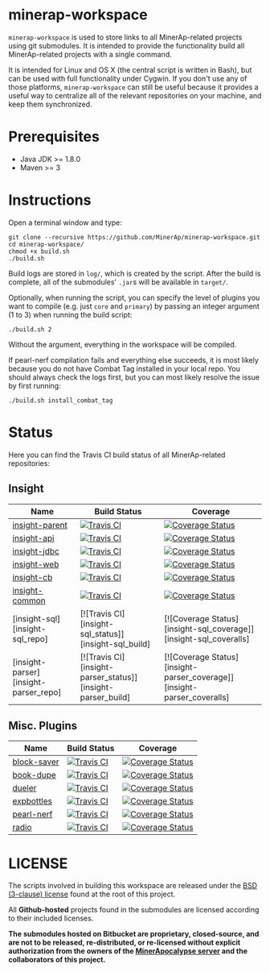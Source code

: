 # minerap-workspace

`minerap-workspace` is used to store links to all MinerAp-related projects using git submodules.
It is intended to provide the functionality build all MinerAp-related projects with a single command.

It is intended for Linux and OS X (the central script is written in Bash), but can be used with full functionality under Cygwin. If you don't use any of those platforms, `minerap-workspace` can still be useful because it provides a useful way to centralize all of the relevant repositories on your machine, and keep them synchronized.

# Prerequisites

* Java JDK >= 1.8.0
* Maven >= 3

# Instructions

Open a terminal window and type:
    
    git clone --recursive https://github.com/MinerAp/minerap-workspace.git
    cd minerap-workspace/
    chmod +x build.sh
    ./build.sh

Build logs are stored in `log/`, which is created by the script.
After the build is complete, all of the submodules' `.jar`s will be available in `target/`.

Optionally, when running the script, you can specify the level of plugins you want to compile (e.g. just `core` and `primary`) by passing an integer argument (1 to 3) when running the build script:

    ./build.sh 2

Without the argument, everything in the workspace will be compiled.

If pearl-nerf compilation fails and everything else succeeds, it is most likely because you do not have Combat Tag installed in your local repo.
You should always check the logs first, but you can most likely resolve the issue by first running:

    ./build.sh install_combat_tag

# Status

Here you can find the Travis CI build status of all MinerAp-related repositories:

## Insight

Name|Build Status|Coverage
----|------------|--------
[insight-parent][insight-parent_repo]|[![Travis CI][insight-parent_status]][insight-parent_build]|[![Coverage Status][insight-parent_coverage]][insight-parent_coveralls]
[insight-api][insight-api_repo]|[![Travis CI][insight-api_status]][insight-api_build]|[![Coverage Status][insight-api_coverage]][insight-api_coveralls]
[insight-jdbc][insight-jdbc_repo]|[![Travis CI][insight-jdbc_status]][insight-jdbc_build]|[![Coverage Status][insight-jdbc_coverage]][insight-jdbc_coveralls]
[insight-web][insight-web_repo]|[![Travis CI][insight-web_status]][insight-web_build]|[![Coverage Status][insight-web_coverage]][insight-web_coveralls]
[insight-cb][insight-cb_repo]|[![Travis CI][insight-cb_status]][insight-cb_build]|[![Coverage Status][insight-cb_coverage]][insight-cb_coveralls]
[insight-common][insight-common_repo]|[![Travis CI][insight-common_status]][insight-common_build]|[![Coverage Status][insight-common_coverage]][insight-common_coveralls]
[insight-sql][insight-sql_repo]|[![Travis CI][insight-sql_status]][insight-sql_build]|[![Coverage Status][insight-sql_coverage]][insight-sql_coveralls]
[insight-parser][insight-parser_repo]|[![Travis CI][insight-parser_status]][insight-parser_build]|[![Coverage Status][insight-parser_coverage]][insight-parser_coveralls]

## Misc. Plugins
Name|Build Status|Coverage
----|------------|--------
[block-saver][block-saver_repo]|[![Travis CI][block-saver_status]][block-saver_build]|[![Coverage Status][block-saver_coverage]][block-saver_coveralls]
[book-dupe][book-dupe_repo]|[![Travis CI][book-dupe_status]][book-dupe_build]|[![Coverage Status][book-dupe_coverage]][book-dupe_coveralls]
[dueler][dueler_repo]|[![Travis CI][dueler_status]][dueler_build]|[![Coverage Status][dueler_coverage]][dueler_coveralls]
[expbottles][expbottles_repo]|[![Travis CI][expbottles_status]][expbottles_build]|[![Coverage Status][expbottles_coverage]][expbottles_coveralls]
[pearl-nerf][pearl-nerf_repo]|[![Travis CI][pearl-nerf_status]][pearl-nerf_build]|[![Coverage Status][pearl-nerf_coverage]][pearl-nerf_coveralls]
[radio][radio_repo]|[![Travis CI][radio_status]][radio_build]|[![Coverage Status][radio_coverage]][radio_coveralls]

# LICENSE

The scripts involved in building this workspace are released under the [BSD (3-clause) license](https://github.com/MinerAp/minerap-workspace/blob/master/LICENSE) found at the root of this project.

All **Github-hosted** projects found in the submodules are licensed according to their included licenses.

**The submodules hosted on Bitbucket are proprietary, closed-source, and are not to be released, re-distributed, or re-licensed without explicit authorization from the owners of the [MinerApocalypse server](https://minerap.com) and the collaborators of this project.**

[insight-parent_repo]: https://github.com/MinerAp/insight-parent "insight-parent repository"
[insight-api_repo]:    https://github.com/MinerAp/insight-api    "insight-api repository"
[insight-jdbc_repo]:   https://github.com/MinerAp/insight-jdbc   "insight-jdbc repository"
[insight-web_repo]:    https://github.com/MinerAp/insight-web    "insight-web repository"
[insight-cb_repo]:     https://github.com/MinerAp/insight-cb     "insight-cb repository"
[insight-common_repo]: https://github.com/MinerAp/insight-common "insight-common repository"
[block-saver_repo]:    https://github.com/MinerAp/block-saver    "block-saver repository"
[book-dupe_repo]:      https://github.com/MinerAp/book-dupe      "book-dupe repository"
[dueler_repo]:         https://github.com/MinerAp/dueler         "dueler repository"
[expbottles_repo]:     https://github.com/MinerAp/expbottles     "expbottles repository"
[pearl-nerf_repo]:     https://github.com/MinerAp/pearl-nerf     "pearl-nerf repository"
[radio_repo]:          https://github.com/MinerAp/radio          "radio repository"

[insight-parent_status]: https://secure.travis-ci.org/MinerAp/insight-parent.png "insight-parent status"
[insight-api_status]:    https://secure.travis-ci.org/MinerAp/insight-api.png    "insight-api status"
[insight-jdbc_status]:   https://secure.travis-ci.org/MinerAp/insight-jdbc.png   "insight-jdbc status"
[insight-web_status]:    https://secure.travis-ci.org/MinerAp/insight-web.png    "insight-web status"
[insight-cb_status]:     https://secure.travis-ci.org/MinerAp/insight-cb.png     "insight-cb status"
[insight-common_status]: https://secure.travis-ci.org/MinerAp/insight-common.png "insight-common status"
[block-saver_status]:    https://secure.travis-ci.org/MinerAp/block-saver.png    "block-saver status"
[book-dupe_status]:      https://secure.travis-ci.org/MinerAp/book-dupe.png      "book-dupe status"
[dueler_status]:         https://secure.travis-ci.org/MinerAp/dueler.png         "dueler status"
[expbottles_status]:     https://secure.travis-ci.org/MinerAp/expbottles.png     "expbottles status"
[pearl-nerf_status]:     https://secure.travis-ci.org/MinerAp/pearl-nerf.png     "pearl-nerf status"
[radio_status]:          https://secure.travis-ci.org/MinerAp/radio.png          "radio status"

[insight-parent_build]: http://travis-ci.org/#!/MinerAp/insight-parent "insight-parent build"
[insight-api_build]:    http://travis-ci.org/#!/MinerAp/insight-api    "insight-api build"
[insight-jdbc_build]:   http://travis-ci.org/#!/MinerAp/insight-jdbc   "insight-jdbc build"
[insight-web_build]:    http://travis-ci.org/#!/MinerAp/insight-web    "insight-web build"
[insight-cb_build]:     http://travis-ci.org/#!/MinerAp/insight-cb     "insight-cb build"
[insight-common_build]: http://travis-ci.org/#!/MinerAp/insight-common "insight-common build"
[block-saver_build]:    http://travis-ci.org/#!/MinerAp/block-saver    "block-saver build"
[book-dupe_build]:      http://travis-ci.org/#!/MinerAp/book-dupe      "book-dupe build"
[dueler_build]:         http://travis-ci.org/#!/MinerAp/dueler         "dueler build"
[expbottles_build]:     http://travis-ci.org/#!/MinerAp/expbottles     "expbottles build"
[pearl-nerf_build]:     http://travis-ci.org/#!/MinerAp/pearl-nerf     "pearl-nerf build"
[radio_build]:          http://travis-ci.org/#!/MinerAp/radio          "radio build"

[insight-parent_coverage]: https://img.shields.io/coveralls/MinerAp/nsight-parent.svg  "insight-parent coverage"
[insight-api_coverage]:    https://img.shields.io/coveralls/MinerAp/insight-api.svg    "insight-api coverage"
[insight-jdbc_coverage]:   https://img.shields.io/coveralls/MinerAp/insight-jdbc.svg   "insight-jdbc coverage"
[insight-web_coverage]:    https://img.shields.io/coveralls/MinerAp/insight-web.svg    "insight-web coverage"
[insight-cb_coverage]:     https://img.shields.io/coveralls/MinerAp/insight-cb.svg     "insight-cb coverage"
[insight-common_coverage]: https://img.shields.io/coveralls/MinerAp/insight-common.svg "insight-common coverage"
[block-saver_coverage]:    https://img.shields.io/coveralls/MinerAp/block-saver.svg    "block-saver coverage"
[book-dupe_coverage]:      https://img.shields.io/coveralls/MinerAp/book-dupe.svg      "book-dupe coverage"
[dueler_coverage]:         https://img.shields.io/coveralls/MinerAp/dueler.svg         "dueler coverage"
[expbottles_coverage]:     https://img.shields.io/coveralls/MinerAp/expbottles.svg     "expbottles coverage"
[pearl-nerf_coverage]:     https://img.shields.io/coveralls/MinerAp/pearl-nerf.svg     "pearl-nerf coverage"
[radio_coverage]:          https://img.shields.io/coveralls/MinerAp/radio.svg          "radio coverage"

[insight-parent_coveralls]: https://coveralls.io/r/MinerAp/insight-parent?branch=master "insight-parent coveralls"
[insight-api_coveralls]:    https://coveralls.io/r/MinerAp/insight-api?branch=master    "insight-api coveralls"
[insight-jdbc_coveralls]:   https://coveralls.io/r/MinerAp/insight-jdbc?branch=master   "insight-jdbc coveralls"
[insight-web_coveralls]:    https://coveralls.io/r/MinerAp/insight-web?branch=master    "insight-web coveralls"
[insight-cb_coveralls]:     https://coveralls.io/r/MinerAp/insight-cb?branch=master     "insight-cb coveralls"
[insight-common_coveralls]: https://coveralls.io/r/MinerAp/insight-common?branch=master "insight-common coveralls"
[block-saver_coveralls]:    https://coveralls.io/r/MinerAp/block-saver?branch=master    "block-saver coveralls"
[book-dupe_coveralls]:      https://coveralls.io/r/MinerAp/book-dupe?branch=master      "book-dupe coveralls"
[dueler_coveralls]:         https://coveralls.io/r/MinerAp/dueler?branch=master         "dueler coveralls"
[expbottles_coveralls]:     https://coveralls.io/r/MinerAp/expbottles?branch=master     "expbottles coveralls"
[pearl-nerf_coveralls]:     https://coveralls.io/r/MinerAp/pearl-nerf?branch=master     "pearl-nerf coveralls"
[radio_coveralls]:          https://coveralls.io/r/MinerAp/radio?branch=master          "radio coveralls"
